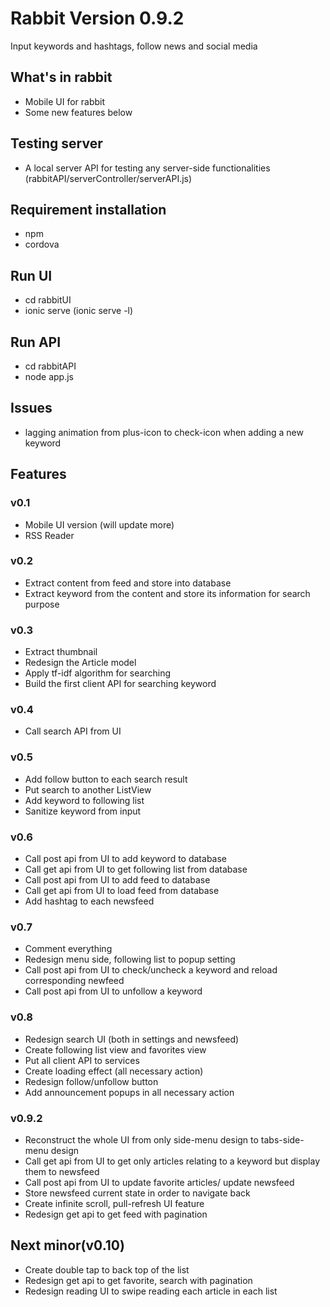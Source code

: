 # Rabbit Version 0.9.2
Input keywords and hashtags, follow news and social media

## What's in rabbit
* Mobile UI for rabbit
* Some new features below

## Testing server
* A local server API for testing any server-side functionalities (rabbitAPI/serverController/serverAPI.js)

## Requirement installation
* npm
* cordova

## Run UI
* cd rabbitUI
* ionic serve (ionic serve -l)

## Run API
* cd rabbitAPI
* node app.js

## Issues
* lagging animation from plus-icon to check-icon when adding a new keyword

## Features
### v0.1
* Mobile UI version (will update more)
* RSS Reader

### v0.2
* Extract content from feed and store into database
* Extract keyword from the content and store its information for search purpose

### v0.3
* Extract thumbnail
* Redesign the Article model
* Apply tf-idf algorithm for searching
* Build the first client API for searching keyword

### v0.4
* Call search API from UI

### v0.5
* Add follow button to each search result
* Put search to another ListView
* Add keyword to following list
* Sanitize keyword from input

### v0.6
* Call post api from UI to add keyword to database
* Call get api from UI to get following list from database
* Call post api from UI to add feed to database
* Call get api from UI to load feed from database
* Add hashtag to each newsfeed

### v0.7
* Comment everything
* Redesign menu side, following list to popup setting
* Call post api from UI to check/uncheck a keyword and reload corresponding newfeed
* Call post api from UI to unfollow a keyword

### v0.8
* Redesign search UI (both in settings and newsfeed)
* Create following list view and favorites view
* Put all client API to services
* Create loading effect (all necessary action)
* Redesign follow/unfollow button
* Add announcement popups in all necessary action

### v0.9.2
* Reconstruct the whole UI from only side-menu design to tabs-side-menu design
* Call get api from UI to get only articles relating to a keyword but display them to newsfeed
* Call post api from UI to update favorite articles/ update newsfeed
* Store newsfeed current state in order to navigate back
* Create infinite scroll, pull-refresh UI feature
* Redesign get api to get feed with pagination

## Next minor(v0.10)
* Create double tap to back top of the list
* Redesign get api to get favorite, search with pagination
* Redesign reading UI to swipe reading each article in each list
